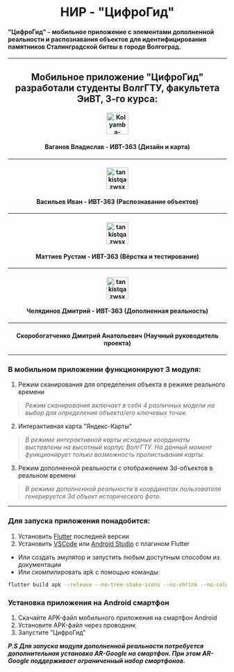 <h1 align="center">НИР - "ЦифроГид"</h1>

<h4 style="font-weight:bold">"ЦифроГид" - мобильное приложение с элементами дополненной реальности и распознавания объектов для идентифицирования памятников Сталинградской битвы в городе Волгоград.</h4>

---
<h2 align="center">
Мобильное приложение "ЦифроГид" разработали студенты ВолгГТУ, факультета ЭиВТ, 3-го курса:
</h2>

<h4 align="center">
   <a href="https://github.com/VladislavGrom1"><img src="https://avatars.githubusercontent.com/u/108086934?v=4" alt="Kolyamba-mamba" width="50" height="50"> </a>
</h4>
<h4 align="center">Ваганов Владислав - ИВТ-363 (Дизайн и карта)</h4>

---
<h4 align="center">
    <a href="https://github.com/B-es"><img src="https://avatars.githubusercontent.com/u/104147126?v=4" alt="tankistqazwsx" width="50" height="50"> </a>
</h4>
<h4 align="center">Васильев Иван - ИВТ-363 (Распознавание объектов)</h4>

---
<h4 align="center">
    <a href="https://github.com/lizard222"><img src="https://avatars.githubusercontent.com/u/108584139?v=4" alt="tankistqazwsx" width="50" height="50"> </a>
</h4>
<h4 align="center">Маттиев Рустам - ИВТ-363 (Вёрстка и тестирование)</h4>

---
<h4 align="center">
    <a href="https://github.com/Chilik78"><img src="https://avatars.githubusercontent.com/u/104494266?v=4" alt="tankistqazwsx" width="50" height="50"> </a>
</h4>
<h4 align="center">Челядинов Дмитрий - ИВТ-363 (Дополненная реальность)</h4>

---
<h4 align="center">Скоробогатченко Дмитрий Анатольевич (Научный руководитель проекта)</h4>

</div>

---


### В мобильном приложении функционируют 3 модуля:
1) Режим сканирования для определения объекта в режиме реального времени
> _Режим сканирования включает в себя 4 различных модели на выбор для определения объекта/его ключевых точек._
2) Интерактивная карта "Яндекс-Карты"
> _В режиме интерактивной карты исходные координаты выставлены на высотный корпус ВолгГТУ. На данный момент функционирует только возможность пролистывания карты._
3) Режим дополненной реальности с отображением 3d-объектов в реальном времени
> _В режиме дополненной реальности в координатах пользователя генерируется 3d объект исторического фото._

---

### Для запуска приложения понадобится:
1) Установить [Flutter](https://docs.flutter.dev/get-started/install) последней версии
2) Установить [VSCode](https://code.visualstudio.com) или [Android Studio](https://developer.android.com/studio) с плагином Flutter
- Или создать эмулятор и запустить любым доступным способом из документации
- Или скомпилировать apk с помощью команды:
```bash
flutter build apk --release --no-tree-shake-icons --no-shrink --no-color -t lib/main.dart
```

### Установка приложения на Android смартфон
1) Скачайте APK-файл мобильного приложения на смартфон Android
2) Установите APK-файл через проводник
3) Запустите "ЦифроГид"

**_P.S Для запуска модуля дополненной реальности потребуется дополнительная установка AR-Google на смартфон. При этом AR-Google поддерживает ограниченный набор смартфонов._**


